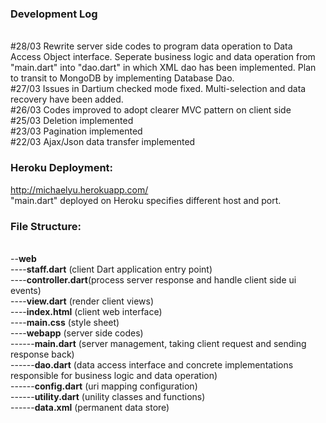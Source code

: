 <h3>Development Log</h3> 
<br>#28/03 Rewrite server side codes to program data operation to Data Access Object interface. 
Seperate business logic and data operation from "main.dart" into "dao.dart" in which XML dao has been implemented.
Plan to transit to MongoDB by implementing Database Dao. 
<br>#27/03 Issues in Dartium checked mode fixed. Multi-selection and data recovery have been added.
<br>#26/03 Codes improved to adopt clearer MVC pattern on client side
<br>#25/03 Deletion implemented
<br>#23/03 Pagination implemented
<br>#22/03 Ajax/Json data transfer implemented

<h3>Heroku Deployment:</h3>

<a href="http://michaelyu.herokuapp.com/">http://michaelyu.herokuapp.com/</a>
<br>"main.dart" deployed on Heroku specifies different host and port.

<h3>File Structure:</h3>

<br>--<b>web</b>
<br>----<b>staff.dart</b>    (client Dart application entry point)
<br>----<b>controller.dart</b>(process server response and handle client side ui events)
<br>----<b>view.dart</b>     (render client views)
<br>----<b>index.html</b>    (client web interface) 
<br>----<b>main.css</b>      (style sheet)
<br>----<b>webapp</b>      (server side codes)
<br>------<b>main.dart</b>     (server management, taking client request and sending response back)
<br>------<b>dao.dart</b>    (data access interface and concrete implementations responsible for business logic and data operation)
<br>------<b>config.dart</b>    (uri mapping configuration)
<br>------<b>utility.dart</b>    (unility classes and functions)
<br>------<b>data.xml</b>    (permanent data store)

